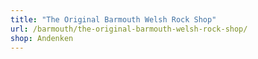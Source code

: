 ```yaml
---
title: "The Original Barmouth Welsh Rock Shop"
url: /barmouth/the-original-barmouth-welsh-rock-shop/
shop: Andenken
---
```

